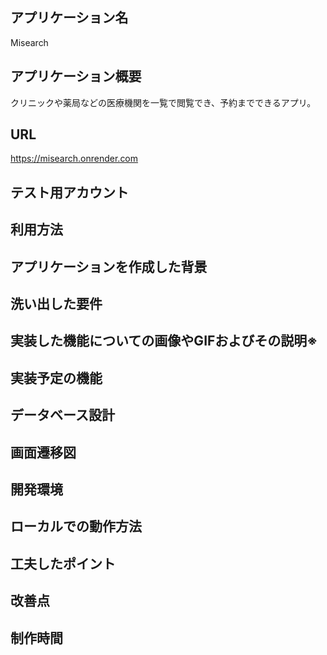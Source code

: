 ## アプリケーション名
Misearch

## アプリケーション概要
クリニックや薬局などの医療機関を一覧で閲覧でき、予約までできるアプリ。

## URL
https://misearch.onrender.com

## テスト用アカウント
## 利用方法
## アプリケーションを作成した背景
## 洗い出した要件
## 実装した機能についての画像やGIFおよびその説明※
## 実装予定の機能
## データベース設計
## 画面遷移図
## 開発環境
## ローカルでの動作方法
## 工夫したポイント
## 改善点
## 制作時間